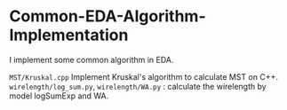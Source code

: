 # Common-EDA-Algorithm-Implementation
I implement some common algorithm in EDA. 

`MST/Kruskal.cpp` Implement Kruskal's algorithm to calculate MST on C++.
`wirelength/log_sum.py`, `wirelength/WA.py` : calculate the wirelength by model logSumExp and WA.

